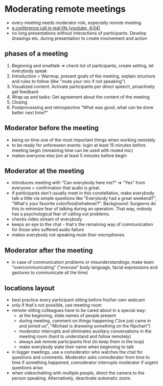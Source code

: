 # Moderating remote meetings
- every meeting needs moderator role, especially remote meeting
- [a conference call in real life (youtube, 4:04)](https://www.youtube.com/watch?v=DYu_bGbZiiQ)
- no long presentations without interactions of participants. Develop drawings etc. during presentation to create involvement and action

## phases of a meeting
1. Beginning and smalltalk => check list of participants, create setting, let everybody speak
2. Introduction = Warmup, present goals of the meeting, explain structure and rules to follow (like "mute your mic if not speaking")
3. Visualized content. Activate participants per direct speech, proactively get feedback
4. Wrap up and tasks: Get agreement about the content of the meeting
5. Closing
6. Postprocessing and retrospective "What was good, what can be done better next time?"

## Moderator before the meeting
- being on time one of the most important things when working remotely
- to be ready for unforeseen events: login at least 15 minutes before meeting begin (remaining time can be used with muted mic)
- makes everyone else join at least 5 minutes before begin

## Moderator at the meeting
- introduces meeting with "Can everybody here me?" => "Yes" from everyone = confirmation that audio is great.
- if participants don't usually meet in this constellation, make everybody talk a little via simple questions like "Everybody had a great weekend?", "What's your favorite color/food/whatever?". Background: Surgeons do this to minimize fear of talking during an operation. That way, nobody has a psychological fear of calling out problems. 
- checks video stream of everybody
- keeps an eye to the chat - that's the remaining way of communication for those who suffered audio failure
- makes everybody not speaking mute their microphones

## Moderator after the meeting
- in case of communication problems or misunderstandings: make team "overcommunicating" ("overuse" body language, facial expressions and gestures to communicate all the time) 

## locations layout
- best practice every participant sitting before his/her own webcam
- only if that's not possible, use meeting room
- remote-sitting colleagues have to be cared about in a special way:
   - at the beginning, state names of people present
   - during meeting, comment on things happening ("Joe just came in and joined us", "Michael is draweing something on the flipchart")
   - moderator interrupts and eliminates auxiliary conversations in the meeting room (hard to understand and follow remotely)
   - always ask remote participants first (to keep them in the loop)
   - make everybody state their name when beginning to talk
- in bigger meetings, use a comoderator who watches the chat for questions and comments. Moderator asks comoderator from time to time if something happened, comoderator interrupts moderator if urgent questions arise.
- when videochatting with multiple people, direct the camera to the person speaking. Alternatively, deactivate automatic zoom.
